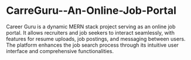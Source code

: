 # CarreGuru--An-Online-Job-Portal
Career Guru is a dynamic MERN stack project serving as an online job portal. It allows recruiters and job seekers to interact seamlessly, with features for resume uploads, job postings, and messaging between users. The platform enhances the job search process through its intuitive user interface and comprehensive functionalities.
